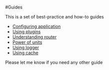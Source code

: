 #Guides

This is a set of best-practice and how-to guides

* [Configuring application](/docs/guides/configuring.md)
* [Using plugins](/docs/guides/using-plugins.md)
* [Understanding router](/docs/guides/understanding-router.md)
* [Power of units](/docs/guides/power-of-units.md)
* [Using logger](/docs/guides/using-logger.md)
* [Using cache](/docs/guides/using-cache.md)

Please let me know if you need any other guide
